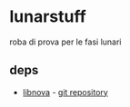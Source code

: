 # lunarstuff

roba di prova per le fasi lunari

## deps

- [libnova](https://libnova.sourceforge.net/index.html) - [git repository](https://sourceforge.net/p/libnova/libnova/ci/master/tree/)


